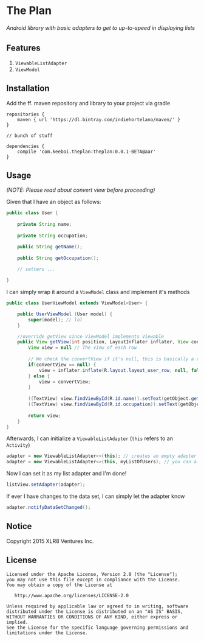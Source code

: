 # The Plan

###### Android library with basic adapters to get to up-to-speed in displaying lists

Features
----

1. `ViewableListAdapter`
2. `ViewModel`

Installation
----

Add the ff. maven repository and library to your project via gradle

```
repositories {
    maven { url 'https://dl.bintray.com/indiehortelano/maven/' }
}

// bunch of stuff

dependencies {
    compile 'com.keeboi.theplan:theplan:0.0.1-BETA@aar'
}
```

Usage
----

*(NOTE: Please read about convert view before proceeding)*

Given that I have an object as follows:

```java
public class User {
    
    private String name;
    
    private String occupation;

    public String getName();
    
    public String getOccupation();
    
    // setters ...

}
```

I can simply wrap it around a `ViewModel` class and implement it's methods 

```java
public class UserViewModel extends ViewModel<User> {

    public UserViewModel (User model) {
        super(model); // lol
    }

    //override getView since ViewModel implements Viewable
    public View getView(int position, LayoutInflater inflater, View convertView, ViewGroup parent) {
        View view = null // The view of each row
        
        // We check the convertView if it's null, this is basically a view already inflated and is just being recycled
        if(convertView == null) {
            view = inflater.inflate(R.layout.layout_user_row, null, false);
        } else {
            view = convertView;
        }
    
        ((TextView) view.findViewById(R.id.name)).setText(getObject.getName());
        ((TextView) view.findViewById(R.id.occupation)).setText(getObject.getOccupation());
    
        return view;
    }
}
```

Afterwards, I can initialize a `ViewableListAdapter` (`this` refers to an `Activity`)

```java
adapter = new ViewableListAdapter<>(this); // creates an empty adapter
adapter = new ViewableListAdapter<>(this, myListOfUsers); // you can also pass a reference to your own list
```

Now I can set it as my list adapter and I'm done!

```java
listView.setAdapter(adapter);
```

If ever I have changes to the data set, I can simply let the adapter know

```java
adapter.notifyDataSetChanged();
```

## Notice
Copyright 2015 XLR8 Ventures Inc.

## License

```
Licensed under the Apache License, Version 2.0 (the "License");
you may not use this file except in compliance with the License.
You may obtain a copy of the License at

   http://www.apache.org/licenses/LICENSE-2.0

Unless required by applicable law or agreed to in writing, software
distributed under the License is distributed on an "AS IS" BASIS,
WITHOUT WARRANTIES OR CONDITIONS OF ANY KIND, either express or implied.
See the License for the specific language governing permissions and
limitations under the License.
```
